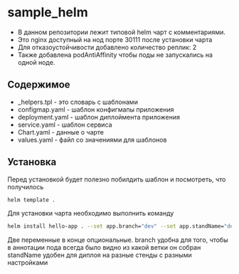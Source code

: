 # sample_helm
- В данном репозитории лежит типовой helm чарт с комментариями. 
- Это nginx доступный на нод порте 30111 после установки чарта 
- Для отказоустойчивости добавлено количество реплик: 2
- Также добавлена podAntiAffinity чтобы поды не запускались на одной ноде.

## Содержимое

- _helpers.tpl - это словарь с шаблонами
- configmap.yaml - шаблон конфигмапы приложения
- deployment.yaml - шаблон диплоймента приложения
- service.yaml - шаблон сервиса
- Chart.yaml - данные о чарте
- values.yaml - файл со значениями для шаблонов

## Установка

Перед установкой будет полезно побилдить шаблон и посмотреть, что получилось

```sh
helm template .
```

Для установки чарта необходимо выполнить команду

```sh
helm install hello-app . --set app.branch="dev" --set app.standName="dev"
```
Две переменные в конце опциональные. 
branch удобна для того, чтобы в аннотации пода всегда было видно из какой ветки он собран
standName удобен для диплоя на разные стенды с разными настройками